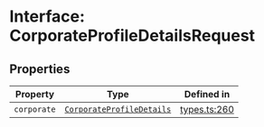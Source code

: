 # Interface: CorporateProfileDetailsRequest

## Properties

| Property | Type | Defined in |
| ------ | ------ | ------ |
| `corporate` | [`CorporateProfileDetails`](/docs/packages/sdk/interfaces/CorporateProfileDetails.md) | [types.ts:260](https://github.com/monerium/js-monorepo/blob/main/packages/sdk/src/types.ts#L260) |
